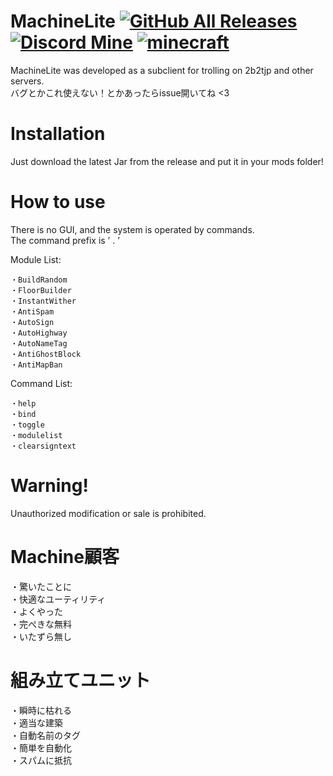 # MachineLite [![GitHub All Releases](https://img.shields.io/github/downloads/34663/MachineLite/total)](https://github.com/34663/MachineLite/releases) [![Discord Mine](https://img.shields.io/discord/820155363268624415?label=Discord&logo=discord&logoColor=white)](https://discord.gg/2smsjav2jd) [![minecraft](https://img.shields.io/badge/Minecraft-1.12.2-blueviolet.svg)](https://www.minecraft.net/ja-jp/article/minecraft-1122-released)
MachineLite was developed as a subclient for trolling on 2b2tjp and other servers.  
バグとかこれ使えない！とかあったらissue開いてね <3
# Installation
Just download the latest Jar from the release and put it in your mods folder!
# How to use
There is no GUI, and the system is operated by commands.  
The command prefix is ’ . ’  
  
Module List:
```
・BuildRandom
・FloorBuilder
・InstantWither
・AntiSpam
・AutoSign
・AutoHighway
・AutoNameTag
・AntiGhostBlock
・AntiMapBan
```

Command List:
```
・help
・bind
・toggle
・modulelist
・clearsigntext
```
  
# Warning!
Unauthorized modification or sale is prohibited.

# Machine顧客
・驚いたことに  
・快適なユーティリティ  
・よくやった  
・完ぺきな無料  
・いたずら無し  

# 組み立てユニット
・瞬時に枯れる  
・適当な建築  
・自動名前のタグ  
・簡単を自動化  
・スパムに抵抗  
